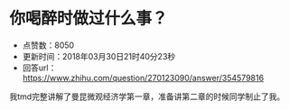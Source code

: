 # 你喝醉时做过什么事？
- 点赞数：8050
- 更新时间：2018年03月30日21时40分23秒
- 回答url：https://www.zhihu.com/question/270123090/answer/354579816
<body>
 <p data-pid="XjZL-9Ea">我tmd完整讲解了曼昆微观经济学第一章，准备讲第二章的时候同学制止了我。</p>
</body>